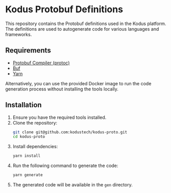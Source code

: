 # Kodus Protobuf Definitions

This repository contains the Protobuf definitions used in the Kodus platform. The definitions are used to autogenerate code for various languages and frameworks.

## Requirements

- [Protobuf Compiler (protoc)](https://grpc.io/docs/protoc-installation/)
- [Buf](https://buf.build/docs/installation/)
- [Yarn](https://yarnpkg.com/getting-started/install)

Alternatively, you can use the provided Docker image to run the code generation process without installing the tools locally.

## Installation

1. Ensure you have the required tools installed.
2. Clone the repository:
   ```bash
   git clone git@github.com:kodustech/kodus-proto.git
   cd kodus-proto
   ```
3. Install dependencies:
   ```bash
   yarn install
   ```
4. Run the following command to generate the code:
   ```bash
   yarn generate
   ```
5. The generated code will be available in the `gen` directory.
